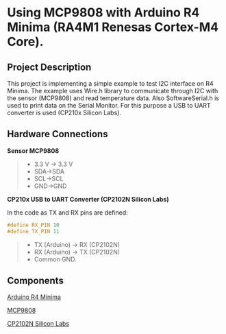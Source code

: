 # Using MCP9808 with Arduino R4 Minima (RA4M1 Renesas Cortex-M4 Core).

## Project Description

This project is implementing a simple example to test I2C interface on R4 Minima. The example uses Wire.h library to communicate through I2C with the sensor
(MCP9808) and read temperature data. Also SoftwareSerial.h is used to print data on the Serial Monitor. For this purpose a USB to UART converter is used (CP210x Silicon Labs).

## Hardware Connections
**Sensor MCP9808**
>- 3.3 V -> 3.3 V
>- SDA->SDA
>- SCL->SCL
>- GND->GND
 
**CP210x USB to UART Converter (CP2102N Silicon Labs)**

In the code as TX and RX pins are defined:
```cpp
#define RX_PIN 10
#define TX_PIN 11
```

>- TX (Arduino) -> RX (CP2102N)
>- RX (Arduino) -> TX (CP2102N)
>- Common GND.

## Components
[Arduino R4 Minima](https://store.arduino.cc/pages/uno-r4)

[MCP9808](https://www.mikroe.com/thermo-8-click)

[CP2102N Silicon Labs](https://www.silabs.com/development-tools/interface/cp2102n-mini-development-kit?tab=overview)

